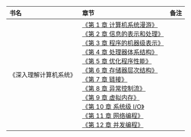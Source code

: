 |书名|章节|备注|
|:---|:--|:---:
《深入理解计算机系统》|[《第 1 章 计算机系统漫游》](https://github.com/baohenglin/HLBlog/blob/master/Articles/%E3%80%8A%E6%B7%B1%E5%85%A5%E7%90%86%E8%A7%A3%E8%AE%A1%E7%AE%97%E6%9C%BA%E7%B3%BB%E7%BB%9F%E3%80%8B/%E3%80%8A%E7%AC%AC%201%20%E7%AB%A0%20%E8%AE%A1%E7%AE%97%E6%9C%BA%E7%B3%BB%E7%BB%9F%E6%BC%AB%E6%B8%B8%E3%80%8B.md)<br>[《第 2 章 信息的表示和处理》]()<br>[《第 3 章 程序的机器级表示》]()<br>[《第 4 章 处理器体系结构》]()<br>[《第 5 章 优化程序性能》]()<br>[《第 6 章 存储器层次结构》]()<br>[《第 7 章 链接》]()<br>[《第 8 章 异常控制流》]()<br>[《第 9 章 虚拟内存》]()<br>[《第 10 章 系统级 I/O》]()<br>[《第 11 章 网络编程》]()<br>[《第 12 章 并发编程》]()<br>|
